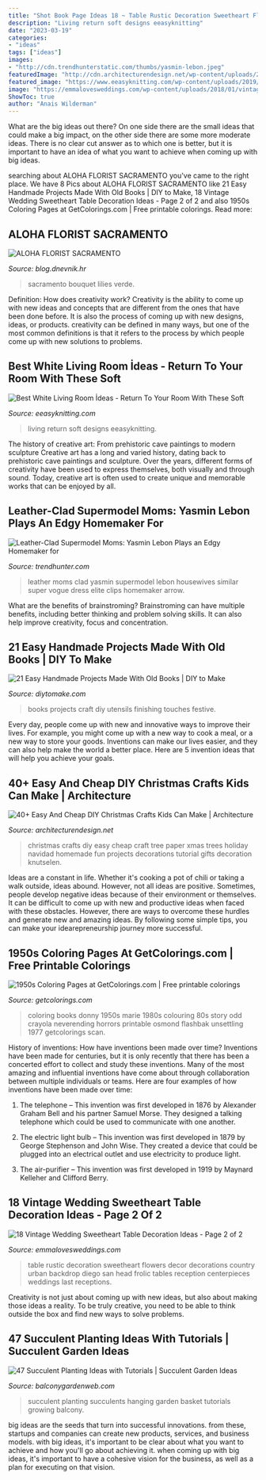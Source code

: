 ```yaml
---
title: "Shot Book Page Ideas 18 ~ Table Rustic Decoration Sweetheart Flowers Decor Decorations Country Urban Backdrop Diego San Head Frolic Tables Reception Centerpieces Weddings Last Receptions"
description: "Living return soft designs eeasyknitting"
date: "2023-03-19"
categories:
- "ideas"
tags: ["ideas"]
images:
- "http://cdn.trendhunterstatic.com/thumbs/yasmin-lebon.jpeg"
featuredImage: "http://cdn.architecturendesign.net/wp-content/uploads/2014/11/AD-Christmas-Craft-For-Kids-03.jpg"
featured_image: "https://www.eeasyknitting.com/wp-content/uploads/2019/03/brianevandanney_51062488_1988323171470264_5666548200118692012_n.jpg"
image: "https://emmalovesweddings.com/wp-content/uploads/2018/01/vintage-wedding-sweetheart-table-decoration-ideas.jpg"
ShowToc: true
author: "Anais Wilderman"
---
```



What are the big ideas out there?
On one side there are the small ideas that could make a big impact, on the other side there are some more moderate ideas. There is no clear cut answer as to which one is better, but it is important to have an idea of what you want to achieve when coming up with big ideas.

	

		
searching about ALOHA FLORIST SACRAMENTO you've came to the right place. We have 8 Pics about ALOHA FLORIST SACRAMENTO like 21 Easy Handmade Projects Made With Old Books | DIY to Make, 18 Vintage Wedding Sweetheart Table Decoration Ideas - Page 2 of 2 and also 1950s Coloring Pages at GetColorings.com | Free printable colorings. Read more:
		
    
## ALOHA FLORIST SACRAMENTO

<img loading=lazy src="http://bit.ly/pAl5SM" onerror="this.onerror=null;this.src='https://tse1.mm.bing.net/th?id=OIP.lycazRfQW6FxEP2T95zNpQHaE8&amp;pid=15.1';" alt="ALOHA FLORIST SACRAMENTO">

_Source: blog.dnevnik.hr_

>sacramento bouquet lilies verde. 

	

Definition: How does creativity work?
Creativity is the ability to come up with new ideas and concepts that are different from the ones that have been done before. It is also the process of coming up with new designs, ideas, or products. creativity can be defined in many ways, but one of the most common definitions is that it refers to the process by which people come up with new solutions to problems.

    
## Best White Living Room İdeas - Return To Your Room With These Soft

<img loading=lazy src="https://www.eeasyknitting.com/wp-content/uploads/2019/03/brianevandanney_51062488_1988323171470264_5666548200118692012_n.jpg" onerror="this.onerror=null;this.src='https://tse2.mm.bing.net/th?id=OIP.b6-1h__Ed4IfkMaDkR5NLwHaLJ&amp;pid=15.1';" alt="Best White Living Room İdeas - Return To Your Room With These Soft">

_Source: eeasyknitting.com_

>living return soft designs eeasyknitting. 

	

The history of creative art: From prehistoric cave paintings to modern sculpture
Creative art has a long and varied history, dating back to prehistoric cave paintings and sculpture. Over the years, different forms of creativity have been used to express themselves, both visually and through sound. Today, creative art is often used to create unique and memorable works that can be enjoyed by all.

    
## Leather-Clad Supermodel Moms: Yasmin Lebon Plays An Edgy Homemaker For

<img loading=lazy src="http://cdn.trendhunterstatic.com/thumbs/yasmin-lebon.jpeg" onerror="this.onerror=null;this.src='https://tse4.mm.bing.net/th?id=OIP.JxRtum5sh780_yBoewm7KQHaKA&amp;pid=15.1';" alt="Leather-Clad Supermodel Moms: Yasmin Lebon Plays an Edgy Homemaker for">

_Source: trendhunter.com_

>leather moms clad yasmin supermodel lebon housewives similar super vogue dress elite clips homemaker arrow. 

	

What are the benefits of brainstroming?
Brainstroming can have multiple benefits, including better thinking and problem solving skills. It can also help improve creativity, focus and concentration.

    
## 21 Easy Handmade Projects Made With Old Books | DIY To Make

<img loading=lazy src="http://www.diytomake.com/wp-content/uploads/2017/02/Cookbook-Utensils.jpg" onerror="this.onerror=null;this.src='https://tse3.mm.bing.net/th?id=OIP.wAFpNwO4BxdHuw0QFu_n1QHaJ4&amp;pid=15.1';" alt="21 Easy Handmade Projects Made With Old Books | DIY to Make">

_Source: diytomake.com_

>books projects craft diy utensils finishing touches festive. 

	

Every day, people come up with new and innovative ways to improve their lives. For example, you might come up with a new way to cook a meal, or a new way to store your goods. Inventions can make our lives easier, and they can also help make the world a better place. Here are 5 invention ideas that will help you achieve your goals.

    
## 40+ Easy And Cheap DIY Christmas Crafts Kids Can Make | Architecture

<img loading=lazy src="http://cdn.architecturendesign.net/wp-content/uploads/2014/11/AD-Christmas-Craft-For-Kids-03.jpg" onerror="this.onerror=null;this.src='https://tse1.mm.bing.net/th?id=OIP.0qmqzcuVt6WiuMpQ-fFB_gHaLH&amp;pid=15.1';" alt="40+ Easy And Cheap DIY Christmas Crafts Kids Can Make | Architecture">

_Source: architecturendesign.net_

>christmas crafts diy easy cheap craft tree paper xmas trees holiday navidad homemade fun projects decorations tutorial gifts decoration knutselen. 

	

Ideas are a constant in life. Whether it's cooking a pot of chili or taking a walk outside, ideas abound. However, not all ideas are positive. Sometimes, people develop negative ideas because of their environment or themselves. It can be difficult to come up with new and productive ideas when faced with these obstacles. However, there are ways to overcome these hurdles and generate new and amazing ideas. By following some simple tips, you can make your idearepreneurship journey more successful.

    
## 1950s Coloring Pages At GetColorings.com | Free Printable Colorings

<img loading=lazy src="http://getcolorings.com/images/1950s-coloring-pages-14.jpg" onerror="this.onerror=null;this.src='https://tse4.mm.bing.net/th?id=OIP.uoUoP2cyz9089q7Cj0RfVQHaKX&amp;pid=15.1';" alt="1950s Coloring Pages at GetColorings.com | Free printable colorings">

_Source: getcolorings.com_

>coloring books donny 1950s marie 1980s colouring 80s story odd crayola neverending horrors printable osmond flashbak unsettling 1977 getcolorings scan. 

	

History of inventions: How have inventions been made over time?
Inventions have been made for centuries, but it is only recently that there has been a concerted effort to collect and study these inventions. Many of the most amazing and influential inventions have come about through collaboration between multiple individuals or teams. Here are four examples of how inventions have been made over time:

1) The telephone – This invention was first developed in 1876 by Alexander Graham Bell and his partner Samuel Morse. They designed a talking telephone which could be used to communicate with one another.

2) The electric light bulb – This invention was first developed in 1879 by George Stephenson and John Wise. They created a device that could be plugged into an electrical outlet and use electricity to produce light.

3) The air-purifier – This invention was first developed in 1919 by Maynard Kelleher and Clifford Berry.

    
## 18 Vintage Wedding Sweetheart Table Decoration Ideas - Page 2 Of 2

<img loading=lazy src="https://emmalovesweddings.com/wp-content/uploads/2018/01/vintage-wedding-sweetheart-table-decoration-ideas.jpg" onerror="this.onerror=null;this.src='https://tse3.mm.bing.net/th?id=OIP.DKWZIKaLjMKRKhPV5o4NqwHaLH&amp;pid=15.1';" alt="18 Vintage Wedding Sweetheart Table Decoration Ideas - Page 2 of 2">

_Source: emmalovesweddings.com_

>table rustic decoration sweetheart flowers decor decorations country urban backdrop diego san head frolic tables reception centerpieces weddings last receptions. 

	

Creativity is not just about coming up with new ideas, but also about making those ideas a reality. To be truly creative, you need to be able to think outside the box and find new ways to solve problems.

    
## 47 Succulent Planting Ideas With Tutorials | Succulent Garden Ideas

<img loading=lazy src="http://balconygardenweb.com/wp-content/uploads/2016/02/succulent-planting-ideas-1.jpg" onerror="this.onerror=null;this.src='https://tse4.mm.bing.net/th?id=OIP.KK-K922V4oHjIhxlxzc_5AHaLH&amp;pid=15.1';" alt="47 Succulent Planting Ideas with Tutorials | Succulent Garden Ideas">

_Source: balconygardenweb.com_

>succulent planting succulents hanging garden basket tutorials growing balcony. 

	

big ideas are the seeds that turn into successful innovations. from these, startups and companies can create new products, services, and business models. with big ideas, it's important to be clear about what you want to achieve and how you'll go about achieving it. when coming up with big ideas, it's important to have a cohesive vision for the business, as well as a plan for executing on that vision.

